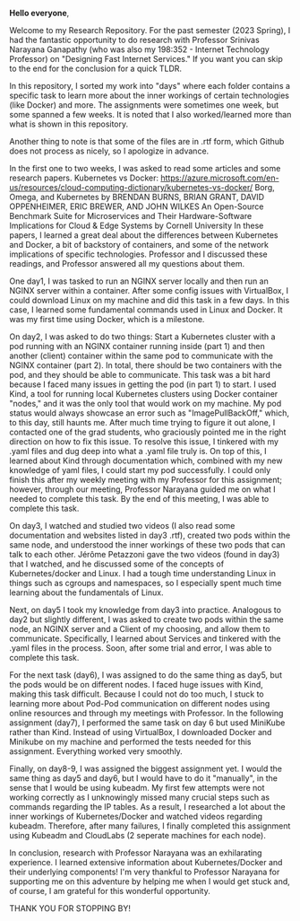 **Hello everyone**,

Welcome to my Research Repository. For the past semester (2023 Spring), I had the fantastic opportunity to do research with Professor Srinivas Narayana Ganapathy (who was also my 198:352 - Internet Technology Professor) on "Designing Fast Internet Services." If you want you can skip to the end for the conclusion for a quick TLDR.

In this repository, I sorted my work into "days" where each folder contains a specific task to learn more about the inner workings of certain technologies (like Docker) and more. The assignments were sometimes one week, but some spanned a few weeks. It is noted that I also worked/learned more than what is shown in this repository.

Another thing to note is that some of the files are in .rtf form, which Github does not process as nicely, so I apologize in advance.

In the first one to two weeks, I was asked to read some articles and some research papers.
Kubernetes vs Docker: https://azure.microsoft.com/en-us/resources/cloud-computing-dictionary/kubernetes-vs-docker/
Borg, Omega, and Kubernetes by BRENDAN BURNS, BRIAN GRANT, DAVID OPPENHEIMER, ERIC BREWER, AND JOHN WILKES
An Open-Source Benchmark Suite for Microservices and Their Hardware-Software Implications for Cloud & Edge Systems by Cornell University
In these papers, I learned a great deal about the differences between Kubernetes and Docker, a bit of backstory of containers, and some of the network implications of specific technologies. Professor and I discussed these readings, and Professor answered all my questions about them.

One day1, I was tasked to run an NGINX server locally and then run an NGINX server within a container. After some config issues with VirtualBox, I could download Linux on my machine and did this task in a few days. In this case, I learned some fundamental commands used in Linux and Docker. It was my first time using Docker, which is a milestone.

On day2, I was asked to do two things: Start a Kubernetes cluster with a pod running with an NGINX container running inside (part 1) and then another (client) container within the same pod to communicate with the NGINX container (part 2). In total, there should be two containers with the pod, and they should be able to communicate. This task was a bit hard because I faced many issues in getting the pod (in part 1) to start. I used Kind, a tool for running local Kubernetes clusters using Docker container "nodes," and it was the only tool that would work on my machine. My pod status would always showcase an error such as "ImagePullBackOff," which, to this day, still haunts me. After much time trying to figure it out alone, I contacted one of the grad students, who graciously pointed me in the right direction on how to fix this issue. To resolve this issue, I tinkered with my .yaml files and dug deep into what a .yaml file truly is. On top of this, I learned about Kind through documentation which, combined with my new knowledge of yaml files, I could start my pod successfully. I could only finish this after my weekly meeting with my Professor for this assignment; however, through our meeting, Professor Narayana guided me on what I needed to complete this task. By the end of this meeting, I was able to complete this task.

On day3, I watched and studied two videos (I also read some documentation and websites listed in day3 .rtf), created two pods within the same node, and understood the inner workings of these two pods that can talk to each other. Jérôme Petazzoni gave the two videos (found in day3) that I watched, and he discussed some of the concepts of Kubernetes/docker and Linux. I had a tough time understanding Linux in things such as cgroups and namespaces, so I especially spent much time learning about the fundamentals of Linux.

Next, on day5 I took my knowledge from day3 into practice. Analogous to day2 but slightly different, I was asked to create two pods within the same node, an NGINX server and a Client of my choosing, and allow them to communicate. Specifically, I learned about Services and tinkered with the .yaml files in the process. Soon, after some trial and error, I was able to complete this task.

For the next task (day6), I was assigned to do the same thing as day5, but the pods would be on different nodes. I faced huge issues with Kind, making this task difficult. Because I could not do too much, I stuck to learning more about Pod-Pod communication on different nodes using online resources and through my meetings with Professor. In the following assignment (day7), I performed the same task on day 6 but used MiniKube rather than Kind. Instead of using VirtualBox, I downloaded Docker and Minikube on my machine and performed the tests needed for this assignment. Everything worked very smoothly.

Finally, on day8-9, I was assigned the biggest assignment yet. I would the same thing as day5 and day6, but I would have to do it "manually", in the sense that I would be using kubeadm. My first few attempts were not working correctly as I unknowingly missed many crucial steps such as commands regarding the IP tables. As a result, I researched a lot about the inner workings of Kubernetes/Docker and watched videos regarding kubeadm. Therefore, after many failures, I finally completed this assignment using Kubeadm and CloudLabs (2 seperate machines for each node).

In conclusion, research with Professor Narayana was an exhilarating experience. I learned extensive information about Kubernetes/Docker and their underlying components! I'm very thankful to Professor Narayana for supporting me on this adventure by helping me when I would get stuck and, of course, I am grateful for this wonderful opportunity.

THANK YOU FOR STOPPING BY!
